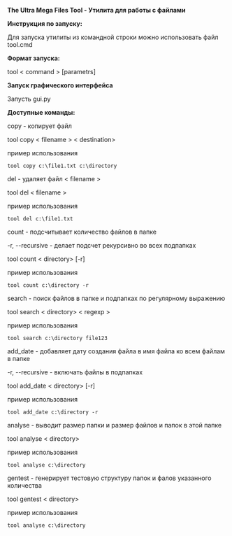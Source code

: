 **The Ultra Mega Files Tool - Утилита для работы с файлами**

**Инструкция по запуску:**

Для запуска утилиты из командной строки можно использовать файл tool.cmd

**Формат запуска:**

tool < command > [parametrs]

**Запуск графического интерфейса**

Запусть gui.py

**Доступные команды:**

copy - копирует файл

tool copy < filename > < destination>

пример использования

    tool copy c:\file1.txt c:\directory

del - удаляет файл < filename >

tool del < filename >

пример использования

    tool del c:\file1.txt

count - подсчитывает количество файлов в папке

-r, --recursive - делает подсчет рекурсивно во всех подпапках

tool count < directory> [-r]

пример использования

    tool count c:\directory -r

search - поиск файлов в папке и подпапках по регулярному выражению

tool search < directory> < regexp >

пример использования


    tool search c:\directory file123

add_date - добавляет дату создания файла в имя файла ко всем файлам в папке

-r, --recursive - включать файлы в подпапках

tool add_date < directory> [-r]

пример использования

    tool add_date c:\directory -r

analyse - выводит размер папки и размер файлов и папок в этой папке

tool analyse < directory>

пример использования

    tool analyse c:\directory

gentest - генерирует тестовую структуру папок и фалов указанного количества

tool gentest < directory>

пример использования

    tool analyse c:\directory

